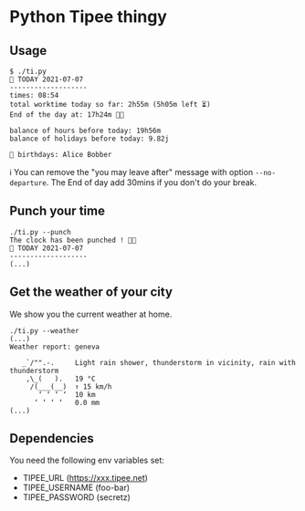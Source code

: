 # Python Tipee thingy
## Usage
```
$ ./ti.py
📅 TODAY 2021-07-07
-------------------
times: 08:54 
total worktime today so far: 2h55m (5h05m left ⏳)
End of the day at: 17h24m 🏃💨

balance of hours before today: 19h56m
balance of holidays before today: 9.82j

🎂 birthdays: Alice Bobber
```

ℹ️ You can remove the "you may leave after" message with option `--no-departure`. The End of day add 30mins if you don't do your break.

## Punch your time
```
./ti.py --punch
The clock has been punched ! 🤜⏰
📅 TODAY 2021-07-07
-------------------
(...)
```

## Get the weather of your city
We show you the current weather at home.
```
./ti.py --weather
(...)
Weather report: geneva

   _`/"".-.     Light rain shower, thunderstorm in vicinity, rain with thunderstorm
    ,\_(   ).   19 °C
     /(___(__)  ↑ 15 km/h
       ‘ ‘ ‘ ‘  10 km
      ‘ ‘ ‘ ‘   0.0 mm
(...)
```

## Dependencies
You need the following env variables set:
- TIPEE_URL (https://xxx.tipee.net)
- TIPEE_USERNAME (foo-bar)
- TIPEE_PASSWORD (secretz)

